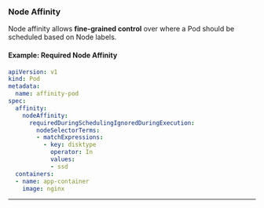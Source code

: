 
### **Node Affinity**
Node affinity allows **fine-grained control** over where a Pod should be scheduled based on Node labels.

#### **Example: Required Node Affinity**
```yaml
apiVersion: v1
kind: Pod
metadata:
  name: affinity-pod
spec:
  affinity:
    nodeAffinity:
      requiredDuringSchedulingIgnoredDuringExecution:
        nodeSelectorTerms:
        - matchExpressions:
          - key: disktype
            operator: In
            values:
            - ssd
  containers:
  - name: app-container
    image: nginx
```

---
